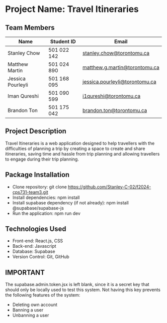 # Project Name: Travel Itineraries

## Team Members

| Name             | Student ID  | Email                          |
|------------------|-------------|--------------------------------|
| Stanley Chow     | 501 022 142 | stanley.chow@torontomu.ca      |
| Matthew Martin   | 501 024 890 | matthew.g.martin@torontomu.ca  |
| Jessica Pourleyli| 501 168 095 | jessica.pourleyli@torontomu.ca |
| Iman Qureshi     | 501 090 599 | i1qureshi@torontomu.ca         |
| Brandon Ton      | 501 175 042 | brandon.ton@torontomu.ca       |

## Project Description

Travel Itineraries is a web application designed to help travellers with the difficulties of planning a trip by creating a space to create and share itineraries, saving time and hassle from trip planning and allowing travellers to engage during their trip planning. 

## Package Installation
- Clone repository: git clone https://github.com/Stanley-C-02/f2024-cps731-team3.git
- Install dependencies: npm install
- Install supabase dependency (if not already): npm install @supabase/supabase-js
- Run the application: npm run dev

## Technologies Used 
- Front-end: React.js, CSS
- Back-end: Javascript
- Database: Supabase
- Version Control: Git, GitHub

## IMPORTANT

The supabase.admin.token.jsx is left blank, since it is a secret key that should only be locally used to test this system. Not having this key prevents the following features of the system:

- Deleting own account
- Banning a user
- Unbanning a user
